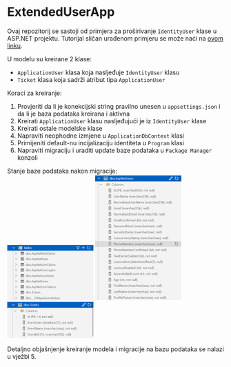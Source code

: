 # ExtendedUserApp

Ovaj repozitorij se sastoji od primjera za proširivanje `IdentityUser` klase u ASP.NET projektu. Tutorijal sličan urađenom primjeru se može naći na [ovom linku](https://www.tektutorialshub.com/asp-net-core/add-custom-fields-to-user-in-asp-net-core-identity/).

U modelu su kreirane 2 klase:
- `ApplicationUser` klasa koja nasljeđuje `IdentityUser` klasu
- `Ticket` klasa koja sadrži atribut tipa `ApplicationUser`


Koraci za kreiranje:
1. Provjeriti da li je konekcijski string pravilno unesen u `appsettings.json` i da li je baza podataka kreirana i aktivna
2. Kreirati `ApplicationUser` klasu nasljeđujući je iz `IdentityUser` klase 
3. Kreirati ostale modelske klase
3. Napraviti neophodne izmjene u `ApplicationDbContext` klasi
4. Primijeniti default-nu incijalizaciju identiteta u `Program` klasi
5. Napraviti migraciju i uraditi update baze podataka u `Package Manager` konzoli

Stanje baze podataka nakon migracije: <br />
<img src="images/DatabaseTables.png" width="200">
<img src="images/AspNetUsersTable.png" width="200">
<img src="images/TicketTable.png" width="200">

Detaljno objašnjenje kreiranje modela i migracije na bazu podataka se nalazi u vježbi 5.

